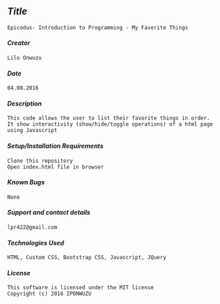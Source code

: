 ## _Title_
	Epicodus- Introduction to Programming - My Favorite Things
	
#### _Creator_
	Lilo Onwuzu 
	
#### _Date_
	04.08.2016

#### _Description_
	This code allows the user to list their favorite things in order.
  	It show interactivity (show/hide/toggle operations) of a html page using Javascript

#### _Setup/Installation Requirements_
	Clone this repository 
	Open index.html file in browser

#### _Known Bugs_
 	None

#### _Support and contact details_
	lpr422@gmail.com
	
#### _Technologies Used_
	HTML, Custom CSS, Bootstrap CSS, Javascript, JQuery

#### _License_
	This software is licensed under the MIT license
	Copyright (c) 2016 IPONWUZU
